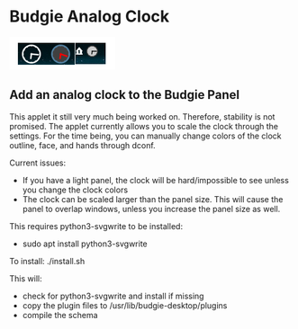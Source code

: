 # Budgie Analog Clock

![Screenshot](images/clock.png?raw=true)

## Add an analog clock to the Budgie Panel

This applet it still very much being worked on.  Therefore, stability is not promised.
The applet currently allows you to scale the clock through the settings.
For the time being, you can manually change colors of the clock outline, face, and hands through dconf.

Current issues:
* If you have a light panel, the clock will be hard/impossible to see unless you change the clock colors
* The clock can be scaled larger than the panel size.  This will cause the panel to overlap windows, unless you increase the panel size as well.

This requires python3-svgwrite to be installed:
* sudo apt install python3-svgwrite

To install:
./install.sh

This will:
* check for python3-svgwrite and install if missing
* copy the plugin files to /usr/lib/budgie-desktop/plugins
* compile the schema
